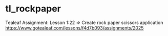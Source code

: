 # tl_rockpaper
Tealeaf Assignment: Lesson 1:22 => Create rock paper scissors application
https://www.gotealeaf.com/lessons/f4d7b093/assignments/2025
